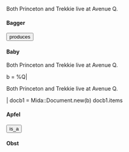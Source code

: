 <p>
 Both
 <span itemscope="" itemtype="http://microformats.org/profile/hcard" itemref="home">
   <span itemprop="fn">
     <span itemprop="n" itemscope="">
     <span itemprop="given-name">Princeton</span></span>
   </span>
  </span>
 and
 <span itemscope="" itemtype="http://microformats.org/profile/hcard" itemref="home">
   <span itemprop="fn"><span itemprop="n" itemscope="">
   <span itemprop="given-name">Trekkie</span></span></span>
  </span>
 live at
 <span id="home" itemprop="adr" itemscope="">
   <span itemprop="street-address">Avenue Q</span>.
 </span>
</p>



<div class="connector cardtec_tunnel" itemscope="" itemid="09746523-9df4-4b3a-8280-4a74edb88146" itemtype='http://schema.org/Thing'>
  <div class="first_node">
    <h4 itemprop="name">Bagger</h4>
  </div>
  <div class="new_connected_relationship"><button class="large relationship_type active">produces</button></div>
  <div class="last_node" itemscope='' itemid="4ab01305-ba4c-40d4-9453-9fe0d5afeb39" itemprop="isRelatedTo">
    <h4 temprop="name">
      Baby
    </h4>
  </div>
</div>



<p>
 Both
 <span itemscope="" itemtype="http://microformats.org/profile/hcard" itemref="home">
   <span itemprop="fn">
     <span itemprop="n" itemscope="">
     <span itemprop="given-name">Princeton</span></span>
   </span>
  </span>
 and
 <span itemscope="" itemtype="http://microformats.org/profile/hcard" itemref="home">
   <span itemprop="fn"><span itemprop="n" itemscope="">
   <span itemprop="given-name">Trekkie</span></span></span>
  </span>
 live at
 <span id="home" itemprop="adr" itemscope="">
   <span itemprop="street-address">Avenue Q</span>.
 </span>
</p>




b = %Q|
<p>
 Both
 <span itemscope="" itemtype="http://microformats.org/profile/hcard" itemref="home">
   <span itemprop="fn">
     <span itemprop="n" itemscope="">
     <span itemprop="given-name">Princeton</span></span>
   </span>
  </span>
 and
 <span itemscope="" itemtype="http://microformats.org/profile/hcard" itemref="home">
   <span itemprop="fn"><span itemprop="n" itemscope="">
   <span itemprop="given-name">Trekkie</span></span></span>
  </span>
 live at
 <span id="home" itemprop="adr" itemscope="">
   <span itemprop="street-address">Avenue Q</span>.
 </span>
</p>|
docb1 = Mida::Document.new(b)
docb1.items




<div class="connector cardtec_tunnel" itemscope='' itemtype='http://dingdealer.de/Statement'>
  <div class="first_node" itemprop="subject" itemscope='' itemid="09746523-9df4-4b3a-8280-4a74edb88146" itemtype='http://dingdealer.de/maker/concept'>
    <h4 itemprop="title">Apfel</h4>
  </div>
  <div class="new_connected_relationship" itemprop='predicate' itemscope='' itemtype='http://dingdealer.de/maker/relationship'>
    <button class="large relationship_type active" itemprop="title">is_a</button>
  </div>
  <div class="last_node" itemprop="object" itemscope='' itemid="4ab01305-ba4c-40d4-9453-9fe0d5afeb39" itemtype='http://dingdealer.de/maker/concept'>
    <h4 itemprop="title">Obst</h4>
  </div>
</div>


